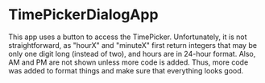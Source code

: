 # TimePickerDialogApp
This app uses a button to access the TimePicker. Unfortunately, it is not straightforward, as "hourX" and "minuteX" first return integers that may be only one digit long (instead of two), and hours are in 24-hour format. Also, AM and PM are not shown unless more code is added. Thus, more code was added to format things and make sure that everything looks good.
